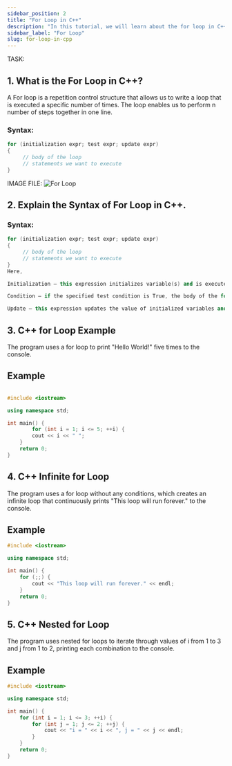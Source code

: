 ```yaml
---
sidebar_position: 2
title: "For Loop in C++"
description: "In this tutorial, we will learn about the for loop in C++ programming with the help of examples. The for loop is used to execute a block of code multiple times."
sidebar_label: "For Loop"
slug: for-loop-in-cpp
---
```


TASK:

 ## 1. What is the For Loop in C++?

A For loop is a repetition control structure that allows us to write a loop that is executed a specific number of times. The loop enables us to perform n number of steps together in one line. 

### Syntax: 
```cpp
for (initialization expr; test expr; update expr)
{    
     // body of the loop
     // statements we want to execute
}
```
IMAGE FILE:
![For Loop](../../static/img/day-05/for-loop-in-cpp.png)

## 2. Explain the Syntax of For Loop in C++.

### Syntax: 
```cpp
for (initialization expr; test expr; update expr)
{    
     // body of the loop
     // statements we want to execute
}
Here,

Initialization – this expression initializes variable(s) and is executed only once.

Condition – if the specified test condition is True, the body of the for loop is executed. In case the test condition returns False, the for loop is terminated.

Update – this expression updates the value of initialized variables and then the condition is evaluated again.
```
## 3. C++ for Loop Example

The program uses a for loop to print "Hello World!" five times to the console.

## Example
```cpp

#include <iostream>

using namespace std;

int main() {
        for (int i = 1; i <= 5; ++i) {
        cout << i << " ";
    }
    return 0;
}
```

## 4. C++ Infinite for Loop

The program uses a for loop without any conditions, which creates an infinite loop that continuously prints "This loop will run forever." to the console.

## Example
```cpp
#include <iostream>

using namespace std;

int main() {
    for (;;) {
        cout << "This loop will run forever." << endl;
    }
    return 0;
}

```
## 5. C++ Nested for Loop
The program uses nested for loops to iterate through values of i from 1 to 3 and j from 1 to 2, printing each combination to the console.

## Example 
```cpp
#include <iostream>

using namespace std;

int main() {
    for (int i = 1; i <= 3; ++i) {
        for (int j = 1; j <= 2; ++j) {
            cout << "i = " << i << ", j = " << j << endl;
        }
    }
    return 0;
}
